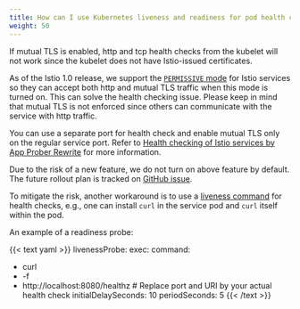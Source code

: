```yaml
---
title: How can I use Kubernetes liveness and readiness for pod health check when mutual TLS is enabled?
weight: 50
---
```

If mutual TLS is enabled, http and tcp health checks from the kubelet will
not work since the kubelet does not have Istio-issued certificates.

As of the Istio 1.0 release, we support the [`PERMISSIVE` mode](/docs/tasks/security/mtls-migration)
for Istio services so they can accept both http and mutual TLS traffic
when this mode is turned on. This can solve the health checking issue.
Please keep in mind that mutual TLS is not enforced since others can
communicate with the service with http traffic.

You can use a separate port for health check and enable mutual TLS only
on the regular service port. Refer to [Health checking of Istio
services by App Prober Rewrite](/help/ops/setup/app-health-check/) for more information.

Due to the risk of a new feature, we do not turn on above feature by default. The future rollout
plan is tracked on [GitHub issue](https://github.com/istio/istio/issues/10357).

To mitigate the risk, another workaround is to use a [liveness command](https://kubernetes.io/docs/tasks/configure-pod-container/configure-liveness-readiness-probes/#define-a-liveness-command)
for health checks, e.g., one can install `curl` in the service pod and
`curl` itself within the pod.

An example of a readiness probe:

{{< text yaml >}}
livenessProbe:
exec:
  command:
  - curl
  - -f
  - http://localhost:8080/healthz # Replace port and URI by your actual health check
initialDelaySeconds: 10
periodSeconds: 5
{{< /text >}}
